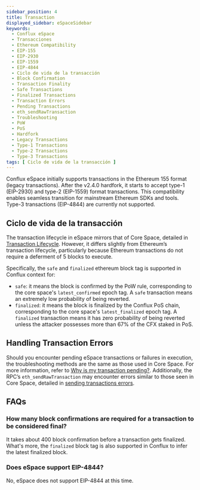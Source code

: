 ```yaml
---
sidebar_position: 4
title: Transaction
displayed_sidebar: eSpaceSidebar
keywords:
  - Conflux eSpace
  - Transacciones
  - Ethereum Compatibility
  - EIP-155
  - EIP-2930
  - EIP-1559
  - EIP-4844
  - Ciclo de vida de la transacción
  - Block Confirmation
  - Transaction Finality
  - Safe Transactions
  - Finalized Transactions
  - Transaction Errors
  - Pending Transactions
  - eth_sendRawTransaction
  - Troubleshooting
  - PoW
  - PoS
  - Hardfork
  - Legacy Transactions
  - Type-1 Transactions
  - Type-2 Transactions
  - Type-3 Transactions
tags: [ Ciclo de vida de la transacción ]
---
```


Conflux eSpace initially supports transactions in the Ethereum 155 format (legacy transactions). After the v2.4.0 hardfork, it starts to accept type-1 (EIP-2930) and type-2 (EIP-1559) format transactions. This compatibility enables seamless transition for mainstream Ethereum SDKs and tools. Type-3 transactions (EIP-4844) are currently not supported.

## Ciclo de vida de la transacción

The transaction lifecycle in eSpace mirrors that of Core Space, detailed in [Transaction Lifecycle](/docs/core/core-space-basics/transactions/lifecycle). However, it differs slightly from Ethereum’s transaction lifecycle, particularly because Ethereum transactions do not require a deferment of 5 blocks to execute.

Specifically, the `safe` and `finalized` ethereum block tag is supported in Conflux context for:

- `safe`: it means the block is confirmed by the PoW rule, corresponding to the core space's `latest_confirmed` epoch tag. A `safe` transaction means an extremely low probability of being reverted.
- `finalized`: it means the block is finalized by the Conflux PoS chain, corresponding to the core space's `latest_finalized` epoch tag. A `finalized` transaction means it has zero probability of being reverted unless the attacker possesses more than 67% of the CFX staked in PoS.

## Handling Transaction Errors

Should you encounter pending eSpace transactions or failures in execution, the troubleshooting methods are the same as those used in Core Space. For more information, refer to [Why is my transaction pending?](/docs/core/core-space-basics/transactions/why-transaction-is-pending). Additionally, the RPC’s `eth_sendRawTransaction` may encounter errors similar to those seen in Core Space, detailed in [sending transactions errors](/docs/core/build/json-rpc/rpc-behaviour/cfx_sendTransaction-errors).

## FAQs

### How many block confirmations are required for a transaction to be considered final?

It takes about 400 block confirmation before a transaction gets finalized. What's more, the `finalized` block tag is also supported in Conflux to infer the latest finalized block.

### Does eSpace support EIP-4844?

No, eSpace does not support EIP-4844 at this time.

